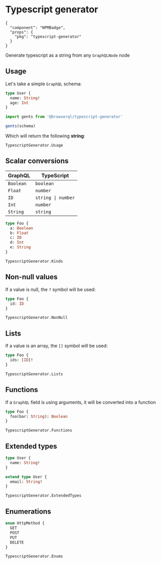 # Typescript generator

```component
{
  "component": "NPMBadge",
  "props": {
    "pkg": "typescript-generator"
  }
}
```

Generate typescript as a string from any `GraphQLNode` node

## Usage

Let's take a simple `GraphQL` schema:

```graphql
type User {
  name: String!
  age: Int
}
```

```javascript
import gents from '@browserql/typescript-generator'

gents(schema)
```

Which will return the following **string**:

```snapshot
TypescriptGenerator.Usage
```

## Scalar conversions

| GraphQL   | TypeScript         |
| --------- | ------------------ |
| `Boolean` | `boolean`          |
| `Float`   | `number`           |
| `ID`      | `string \| number` |
| `Int`     | `number`           |
| `String`  | `string`           |

```graphql
type Foo {
  a: Boolean
  b: Float
  c: ID
  d: Int
  e: String
}
```

```snapshot
TypescriptGenerator.Kinds
```

## Non-null values

If a value is null, the `?` symbol will be used:

```graphql
type Foo {
  id: ID
}
```

```snapshot
TypescriptGenerator.NonNull
```

## Lists

If a value is an array, the `[]` symbol will be used:

```graphql
type Foo {
  ids: [ID]!
}
```

```snapshot
TypescriptGenerator.Lists
```

## Functions

If a `GraphQL` field is using arguments, it will be converted into a function

```graphql
type Foo {
  foo(bar: String): Boolean
}
```

```snapshot
TypescriptGenerator.Functions
```

## Extended types

```graphql
type User {
  name: String!
}

extend type User {
  email: String!
}
```

```snapshot
TypescriptGenerator.ExtendedTypes
```

## Enumerations

```graphql
enum HttpMethod {
  GET
  POST
  PUT
  DELETE
}
```

```snapshot
TypescriptGenerator.Enums
```

